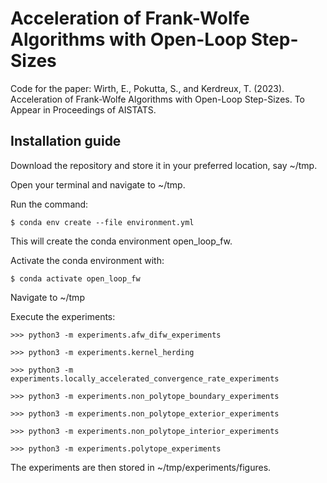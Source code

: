 # Acceleration of Frank-Wolfe Algorithms with Open-Loop Step-Sizes

Code for the paper:
Wirth, E., Pokutta, S., and Kerdreux, T. (2023). Acceleration of Frank-Wolfe Algorithms with Open-Loop Step-Sizes. To Appear in Proceedings of AISTATS.


## Installation guide

Download the repository and store it in your preferred location, say ~/tmp.

Open your terminal and navigate to ~/tmp.

Run the command:
```shell script
$ conda env create --file environment.yml
```

This will create the conda environment open_loop_fw.

Activate the conda environment with:
```shell script
$ conda activate open_loop_fw
```
Navigate to ~/tmp

Execute the experiments:
```python3 script
>>> python3 -m experiments.afw_difw_experiments
```
```python3 script
>>> python3 -m experiments.kernel_herding
```
```python3 script
>>> python3 -m experiments.locally_accelerated_convergence_rate_experiments
```
```python3 script
>>> python3 -m experiments.non_polytope_boundary_experiments
```
```python3 script
>>> python3 -m experiments.non_polytope_exterior_experiments
```
```python3 script
>>> python3 -m experiments.non_polytope_interior_experiments
```
```python3 script
>>> python3 -m experiments.polytope_experiments
```

The experiments are then stored in ~/tmp/experiments/figures.